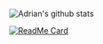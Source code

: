 ![Adrian's github stats](https://github-readme-stats.vercel.app/api?username=adriansev&show_icons=true&theme=dark)

[![ReadMe Card](https://github-readme-stats.vercel.app/api/pin/?username=adriansev&repo=jalien_py&show_owner&show_icons=true&theme=dark)](https://github.com/adriansev/jalien_py)

<!--
**adriansev/adriansev** is a ✨ _special_ ✨ repository because its `README.md` (this file) appears on your GitHub profile.

Here are some ideas to get you started:

- 🔭 I’m currently working on ...
- 🌱 I’m currently learning ...
- 👯 I’m looking to collaborate on ...
- 🤔 I’m looking for help with ...
- 💬 Ask me about ...
- 📫 How to reach me: ...
- 😄 Pronouns: ...
- ⚡ Fun fact: ...
-->
